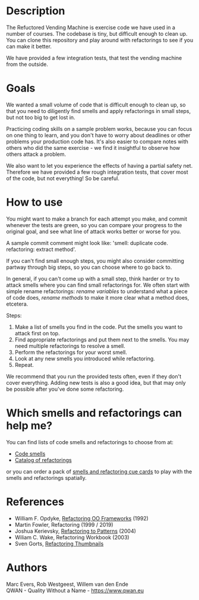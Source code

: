 Description
===========

The Refuctored Vending Machine is exercise code we have used in a number
of courses. The codebase is tiny, but difficult enough to clean up. You
can clone this repository and play around with refactorings to see if
you can make it better. 

We have provided a few integration tests, that test the vending machine
from the outside. 

Goals
=====
We wanted a small volume of code that is difficult enough to clean up,
so that you need to diligently find smells and apply refactorings in
small steps, but not too big to get lost in.

Practicing coding skills on a sample problem works, because you can
focus on one thing to learn, and you don't have to worry about deadlines
or other problems your production code has. It's also easier to compare
notes with others who did the same exercise - we find it insightful
to observe how others attack a problem.

We also want to let you experience the effects of having a partial safety 
net. Therefore we have provided a few rough integration tests, that cover
most of the code, but not everything! So be careful.

How to use
==========

You might want to make a branch for each attempt you make, and commit 
whenever the tests are green, so you can compare your progress to the 
original goal, and see what line of attack works better or worse for you. 

A sample commit comment might look like: 'smell: duplicate code.
refactoring: extract method'.

If you can't find small enough steps, you might also consider committing
partway through big steps, so you can choose where to go back to. 

In general, if you can't come up with a small step, think harder or try to
attack smells where you can find small refactorings for. We often start
with simple rename refactorings: _rename variables_ to understand what a
piece of code does, _rename methods_ to make it more clear what a method
does, etcetera. 

Steps:

1. Make a list of smells you find in the code. Put the smells you want
   to attack first on top. 
2. Find appropriate refactorings and put them next to the smells. You
   may need multiple refactorings to resolve a smell. 
3. Perform the refactorings for your worst smell.
4. Look at any new smells you introduced while refactoring.
5. Repeat.

We recommend that you run the provided tests often, even if they don't cover
everything. Adding new tests is also a good idea, but that may only be 
possible after you've done some refactoring.

Which smells and refactorings can help me?
==========================================

You can find lists of code smells and refactorings to choose from at: 
- [Code smells](https://blog.codinghorror.com/code-smells/)
- [Catalog of refactorings](https://refactoring.com/catalog/)

or you can order a pack of [smells and refactoring cue
cards](http://www.qwan.eu/shop) to play with the
smells and refactorings spatially.

References
==========

- William F. Opdyke, [Refactoring OO Frameworks](http://laputan.org/pub/papers/opdyke-thesis.pdf) (1992)
- Martin Fowler, Refactoring (1999 / 2019)
- Joshua Kerievsky, [Refactoring to Patterns](https://www.industriallogic.com/xp/refactoring/) (2004)
- Wiliam C. Wake, Refactoring Workbook (2003)
- Sven Gorts, [Refactoring Thumbnails](http://web.archive.org/web/20090221213654/http://www.refactoring.be/thumbnails.html)


Authors
=======
Marc Evers, Rob Westgeest, Willem van den Ende  
QWAN - Quality Without a Name - https://www.qwan.eu
